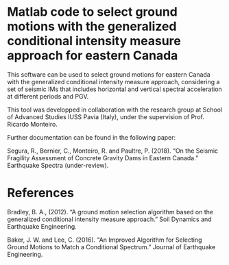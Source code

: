 # Matlab code to select ground motions with the generalized conditional intensity measure approach for eastern Canada

This software can be used to select ground motions for eastern Canada with the generalized conditional intensity measure approach,
considering a set of seismic IMs that includes horizontal and vertical spectral acceleration at different periods and PGV.

This tool was developped in collaboration with the research group at School of Advanced Studies IUSS Pavia (Italy), under the supervision 
of Prof. Ricardo Monteiro.

Further documentation can be found in the following paper:

Segura, R., Bernier, C., Monteiro, R. and Paultre, P. (2018). “On the Seismic Fragility Assessment of Concrete Gravity Dams in Eastern
Canada.” Earthquake Spectra (under-review).

# References

Bradley, B. A., (2012). “A ground motion selection algorithm based on the generalized conditional intensity measure approach.”
Soil Dynamics and Earthquake Engineering.

Baker, J. W. and Lee, C. (2016). “An Improved Algorithm for Selecting Ground Motions to Match a Conditional Spectrum.”
Journal of Earthquake Engineering.

